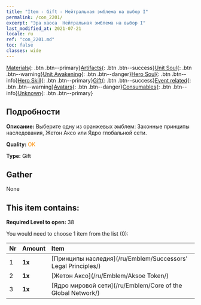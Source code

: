 ```yaml
---
title: "Item - Gift - Нейтральная эмблема на выбор I"
permalink: /con_2201/
excerpt: "Эра хаоса  Нейтральная эмблема на выбор I"
last_modified_at: 2021-07-21
locale: ru
ref: "con_2201.md"
toc: false
classes: wide
---
```

 [Materials](/ItemsRU/){: .btn .btn--primary}[Artifacts](/ItemsRU/Artifacts/){: .btn .btn--success}[Unit Soul](/ItemsRU/UnitSoul/){: .btn .btn--warning}[Unit Awakening](/ItemsRU/UnitAwakening/){: .btn .btn--danger}[Hero Soul](/ItemsRU/HeroSoul/){: .btn .btn--info}[Hero Skill](/ItemsRU/HeroSkill/){: .btn .btn--primary}[Gift](/ItemsRU/Gift/){: .btn .btn--success}[Event related](/ItemsRU/Events/){: .btn .btn--warning}[Avatars](/ItemsRU/Avatars/){: .btn .btn--danger}[Consumables](/ItemsRU/Consumables/){: .btn .btn--info}[Unknown](/ItemsRU/Unknown/){: .btn .btn--primary}

## Подробности
 **Описание:** Выберите одну из оранжевых эмблем: Законные принципы наследования, Жетон Аксо или Ядро глобальной сети.

 **Quality:** <span style="color: #FF8C00">OK</span>

 **Type:** Gift

## Gather

  None

## This item contains:

 **Required Level to open:** 38

 You would need to choose 1 item from the list (0):

  | Nr | Amount |     Item    |
  |:---|:-------|:------------|
  | 1 |  **1x** | [Принципы наследия](/ru/Emblem/Successors' Legal Principles/) |  | 
  | 2 |  **1x** | [Жетон Аксо](/ru/Emblem/Aksoe Token/) |  | 
  | 3 |  **1x** | [Ядро мировой сети](/ru/Emblem/Core of the Global Network/) |  | 
